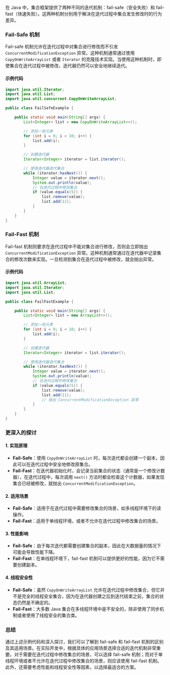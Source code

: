 在 Java 中，集合框架提供了两种不同的迭代机制：fail-safe（安全失败）和 fail-fast（快速失败）。这两种机制分别用于解决在迭代过程中集合发生修改时的行为差异。

### Fail-Safe 机制

Fail-safe 机制允许在迭代过程中对集合进行修改而不引发 `ConcurrentModificationException` 异常。这种机制通常通过使用 `CopyOnWriteArrayList` 或者 `Iterator` 的克隆技术实现。当使用这种机制时，即使集合在迭代过程中被修改，迭代器仍然可以安全地继续迭代。

#### 示例代码

```java
import java.util.Iterator;
import java.util.List;
import java.util.concurrent.CopyOnWriteArrayList;

public class FailSafeExample {

    public static void main(String[] args) {
        List<Integer> list = new CopyOnWriteArrayList<>();

        // 添加一些元素
        for (int i = 0; i < 10; i++) {
            list.add(i);
        }

        // 创建迭代器
        Iterator<Integer> iterator = list.iterator();

        // 使用迭代器迭代集合
        while (iterator.hasNext()) {
            Integer value = iterator.next();
            System.out.println(value);
            // 在迭代过程中修改集合
            if (value.equals(5)) {
                list.remove(value);
                list.add(11);
            }
        }
    }
}
```

### Fail-Fast 机制

Fail-fast 机制则要求在迭代过程中不能对集合进行修改，否则会立即抛出 `ConcurrentModificationException` 异常。这种机制通常通过在迭代器中记录集合的修改次数来实现。一旦检测到集合在迭代过程中被修改，就会抛出异常。

#### 示例代码

```java
import java.util.ArrayList;
import java.util.Iterator;
import java.util.List;

public class FailFastExample {

    public static void main(String[] args) {
        List<Integer> list = new ArrayList<>();

        // 添加一些元素
        for (int i = 0; i < 10; i++) {
            list.add(i);
        }

        // 创建迭代器
        Iterator<Integer> iterator = list.iterator();

        // 使用迭代器迭代集合
        while (iterator.hasNext()) {
            Integer value = iterator.next();
            System.out.println(value);
            // 在迭代过程中修改集合
            if (value.equals(5)) {
                list.remove(value);
                list.add(11);
                // 抛出 ConcurrentModificationException 异常
            }
        }
    }
}
```

### 更深入的探讨

#### 1. **实现原理**

- **Fail-Safe**：使用 `CopyOnWriteArrayList` 时，每次迭代都会创建一个副本，因此可以在迭代过程中安全地修改原集合。
- **Fail-Fast**：在迭代器初始化时，会记录当前集合的状态（通常是一个修改计数器），在迭代过程中，每次调用 `next()` 方法时都会检查这个计数器，如果发现集合已经被修改，就抛出 `ConcurrentModificationException`。

#### 2. **适用场景**

- **Fail-Safe**：适用于在迭代过程中需要修改集合的场景，如多线程环境下的读操作。
- **Fail-Fast**：适用于单线程环境，或者不允许在迭代过程中修改集合的场景。

#### 3. **性能影响**

- **Fail-Safe**：由于每次迭代都需要创建集合的副本，因此在大数据量的情况下可能会导致性能下降。
- **Fail-Fast**：在单线程环境下，fail-fast 机制可以提供更好的性能，因为它不需要创建副本。

#### 4. **线程安全性**

- **Fail-Safe**：虽然 `CopyOnWriteArrayList` 允许在迭代过程中修改集合，但它并不是完全的线程安全集合，因为在迭代器创建之后到迭代结束之前，集合的状态仍然是不确定的。
- **Fail-Fast**：大多数 Java 集合在多线程环境中是不安全的，除非使用了同步机制或者使用了线程安全的集合类。

### 总结

通过上述示例代码和深入探讨，我们可以了解到 fail-safe 和 fail-fast 机制的区别及其适用场景。在实际开发中，根据具体的应用场景选择合适的迭代机制非常重要。对于需要在迭代过程中修改集合的场景，可以选择 fail-safe 机制；而对于单线程环境或者不允许在迭代过程中修改集合的场景，则应该使用 fail-fast 机制。此外，还需要考虑性能和线程安全性等因素，以选择最适合的方案。
